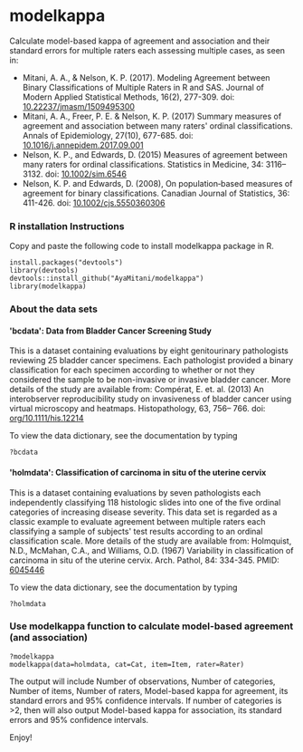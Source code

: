 # modelkappa
Calculate model-based kappa of agreement and association and their standard errors for multiple raters each assessing multiple cases, as seen in:
- Mitani, A. A., & Nelson, K. P. (2017). Modeling Agreement between Binary Classifications of Multiple Raters in R and SAS. Journal of Modern Applied Statistical Methods, 16(2), 277-309. doi: [10.22237/jmasm/1509495300](https://digitalcommons.wayne.edu/jmasm/vol16/iss2/15/)
- Mitani, A. A., Freer, P. E. & Nelson, K. P. (2017) Summary measures of agreement and association between many raters' ordinal classifications. Annals of Epidemiology, 27(10), 677-685. doi: [10.1016/j.annepidem.2017.09.001](http://www.sciencedirect.com/science/article/pii/S1047279717303447)
- Nelson, K. P., and Edwards, D. (2015) Measures of agreement between many raters for ordinal classifications. Statistics in Medicine, 34: 3116–3132. doi: [10.1002/sim.6546](https://onlinelibrary.wiley.com/doi/abs/10.1002/sim.6546) 
- Nelson, K. P. and Edwards, D. (2008), On population‐based measures of agreement for binary classifications. Canadian Journal of Statistics, 36: 411-426. doi: [10.1002/cjs.5550360306](https://onlinelibrary.wiley.com/action/showCitFormats?doi=10.1002%2Fcjs.5550360306)

### R installation Instructions
Copy and paste the following code to install modelkappa package in R.
```
install.packages("devtools")
library(devtools)
devtools::install_github("AyaMitani/modelkappa")
library(modelkappa)
```
### About the data sets
#### 'bcdata': Data from Bladder Cancer Screening Study
This is a dataset containing evaluations by eight genitourinary pathologists reviewing 25 bladder cancer specimens.
Each pathologist provided a binary classification for each specimen according to whether or not they considered the sample to be non-invasive or invasive bladder cancer. More details of the study are available from: Compérat, E. et. al. (2013) An interobserver reproducibility study on invasiveness of bladder cancer using virtual microscopy and heatmaps. Histopathology, 63, 756– 766. doi: [org/10.1111/his.12214](https://doi.org/10.1111/his.12214)

To view the data dictionary, see the documentation by typing
```
?bcdata
```

#### 'holmdata': Classification of carcinoma in situ of the uterine cervix
This is a dataset containing evaluations by seven pathologists each independently classifying 118 histologic slides into one of the five ordinal categories of increasing disease severity. This data set is regarded as a classic example to evaluate agreement between multiple raters each classifying a sample of subjects' test results according to an ordinal classification scale. More details of the study are available from: Holmquist, N.D., McMahan, C.A., and Williams, O.D. (1967) Variability in classification of carcinoma in situ of the uterine cervix. Arch. Pathol, 84: 334-345. PMID: [6045446](https://www.ncbi.nlm.nih.gov/pubmed/6045443)

To view the data dictionary, see the documentation by typing
```
?holmdata
```

### Use modelkappa function to calculate model-based agreement (and association)
```
?modelkappa 
modelkappa(data=holmdata, cat=Cat, item=Item, rater=Rater)
```
The output will include Number of observations, Number of categories, Number of items, Number of raters, Model-based kappa for agreement, its standard errors and 95% confidence intervals. If number of categories is >2, then will also output Model-based kappa for association, its standard errors and 95% confidence intervals. 

Enjoy!
